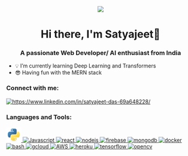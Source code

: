 <div align="center">
  <img src=https://github.com/ChaitanyaKatti/123Satyajeet123/assets/96473570/fcecad64-2d5c-4dc6-b393-e75f28842840"" height=300rem>
</div>

<h1 align="center">Hi there, I'm Satyajeet👋</h1>
<h3 align="center">A passionate Web Developer/ AI enthusiast from India</h3>

- 💡 I’m currently learning Deep Learning and Transformers
- 😎 Having fun with the MERN stack

<h3 align="left">Connect with me:</h3>
<p align="left">
<a href="https://www.linkedin.com/in/satyajeet-das-69a648228/" target="blank"><img align="center" src="https://raw.githubusercontent.com/rahuldkjain/github-profile-readme-generator/master/src/images/icons/Social/linked-in-alt.svg" alt="https://www.linkedin.com/in/satyajeet-das-69a648228/" height="30" width="40" /></a>
</p>


<h3 align="left">Languages and Tools:</h3>

<p align="left"> 
  <!-- Python -->
  <a href="https://www.python.org" target="_blank" rel="noreferrer"> 
    <img src="https://raw.githubusercontent.com/devicons/devicon/master/icons/python/python-original.svg" alt="python" width="40" height="40"/> 
  </a>
  
  <!-- Javascript -->
  <a href="https://www.javascript.com/" target="_blank" rel="noreferrer">
    <img src="https://raw.githubusercontent.com/yurijserrano/Github-Profile-Readme-Logos/master/programming%20languages/javascript.svg" alt="Javascript" width="40" height="40"/>
  </a>
  
  <!-- React -->
  <a href="https://react.dev/" target="_blank" rel="noreferrer">
    <img src="https://raw.githubusercontent.com/yurijserrano/Github-Profile-Readme-Logos/master/frameworks/react.svg" alt="react" width="40" height="40"/>
  </a> 
  
  <!-- NodeJS -->
  <a href="https://nodejs.org/en" target="_blank" rel="noreferrer">
    <img src="https://github-production-user-asset-6210df.s3.amazonaws.com/96473570/255400638-c2e5497a-66ca-4a56-994d-d68dc3a023e7.png" alt="nodejs" width="40" height="40"/> 
  </a> 
  
  <!-- Firebase -->
  <a href="https://firebase.google.com/" target="_blank" rel="noreferrer">
    <img src="https://raw.githubusercontent.com/yurijserrano/Github-Profile-Readme-Logos/master/cloud/firebase.svg" alt="firebase" width="40" height="40"/>
  </a> 
  
  <!-- MongoDB -->
  <a href="https://www.mongodb.com/" target="_blank" rel="noreferrer">
    <img src="https://github-production-user-asset-6210df.s3.amazonaws.com/96473570/255399151-c95fa402-90fc-4046-8f7e-9368741833fe.png" alt="mongodb" width="40" height="40"/> 
  </a> 
  
  <!-- Docker -->
  <a href="https://www.docker.com/" target="_blank" rel="noreferrer">
    <img src="https://github-production-user-asset-6210df.s3.amazonaws.com/96473570/255398812-b54c8f04-7951-49d9-aad2-ef24e599ba8e.png" alt="docker" width="40" height="40"/>
  </a> 
  
  <!--Linux-->
  <a href="https://www.gnu.org/software/bash/" target="_blank" rel="noreferrer">
    <img src="https://raw.githubusercontent.com/yurijserrano/Github-Profile-Readme-Logos/master/programming%20languages/bash.svg" alt="bash" width="40" height="40"/>
  </a> 
  
  <!-- GCP -->
  <a href="https://cloud.google.com/" target="_blank" rel="noreferrer">
    <img src="https://github-production-user-asset-6210df.s3.amazonaws.com/96473570/255399576-60e5adc2-5bb6-48cc-8a1b-c5641a823ea5.png" alt="gcloud" width="40" height="40"/>
  </a> 
  
  <!-- AWS -->
  <a href="https://aws.amazon.com/" target="_blank" rel="noreferrer">
    <img src="https://github-production-user-asset-6210df.s3.amazonaws.com/96473570/255400533-9acb4511-f7f5-4aa9-81bc-dccf0f7de5d1.png" alt="AWS" width="40" height="40"/>
  </a> 
  
  <!-- Heroku -->
  <a href="https://www.heroku.com/" target="_blank" rel="noreferrer">
    <img src="https://github-production-user-asset-6210df.s3.amazonaws.com/96473570/255400710-1f6215d3-5ead-49d3-adc4-ea462bc525f1.png" alt="heroku" width="40" height="40"/>
  </a> 
  
  <!-- TensorFlow -->
  <a href="https://www.tensorflow.org" target="_blank" rel="noreferrer">
    <img src="https://www.vectorlogo.zone/logos/tensorflow/tensorflow-icon.svg" alt="tensorflow" width="40" height="40"/>
  </a>
  
  <!-- OpenCV -->
  <a href="https://opencv.org/" target="_blank" rel="noreferrer"> 
    <img src="https://www.vectorlogo.zone/logos/opencv/opencv-icon.svg" alt="opencv" width="40" height="40"/> 
  </a>
</p>


